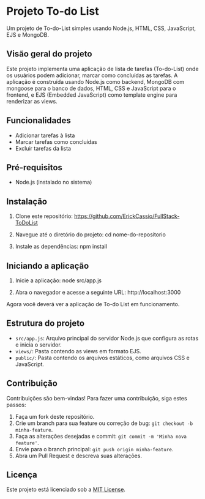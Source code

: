 # Projeto To-do List

Um projeto de To-do-List simples usando Node.js, HTML, CSS, JavaScript, EJS e MongoDB.

## Visão geral do projeto

Este projeto implementa uma aplicação de lista de tarefas (To-do-List) onde os usuários podem adicionar, marcar como concluídas as tarefas.
A aplicação é construída usando Node.js como backend, MongoDB com mongoose para o banco de dados, HTML, CSS e JavaScript para o frontend, e EJS (Embedded JavaScript) como template engine para renderizar as views.

## Funcionalidades

- Adicionar tarefas à lista
- Marcar tarefas como concluídas
- Excluir tarefas da lista

## Pré-requisitos

- Node.js (instalado no sistema)

## Instalação

1. Clone este repositório:
   https://github.com/ErickCassio/FullStack-ToDoList

2. Navegue até o diretório do projeto:
   cd nome-do-repositorio

3. Instale as dependências:
   npm install

## Iniciando a aplicação

1. Inicie a aplicação:
   node src/app.js

2. Abra o navegador e acesse a seguinte URL:
   http://localhost:3000

Agora você deverá ver a aplicação de To-do List em funcionamento.

## Estrutura do projeto

- `src/app.js`: Arquivo principal do servidor Node.js que configura as rotas e inicia o servidor.
- `views/`: Pasta contendo as views em formato EJS.
- `public/`: Pasta contendo os arquivos estáticos, como arquivos CSS e JavaScript.

## Contribuição

Contribuições são bem-vindas! Para fazer uma contribuição, siga estes passos:

1. Faça um fork deste repositório.
2. Crie um branch para sua feature ou correção de bug: `git checkout -b minha-feature`.
3. Faça as alterações desejadas e commit: `git commit -m 'Minha nova feature'`.
4. Envie para o branch principal: `git push origin minha-feature`.
5. Abra um Pull Request e descreva suas alterações.

## Licença

Este projeto está licenciado sob a [MIT License](https://opensource.org/licenses/MIT).
